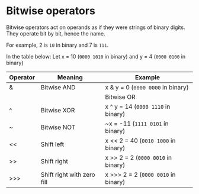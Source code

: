 # Bitwise operators

Bitwise operators act on operands as if they were strings of binary digits. They operate bit by bit, hence the name.

For example, 2 is `10` in binary and 7 is `111`.

In the table below: Let `x` = 10 (`0000 1010` in binary) and y = 4 (`0000 0100` in binary)

| Operator | Meaning | Example |
| -------- | ------- | ------- |
| &        | Bitwise AND | x & y = 0 (`0000 0000` in binary) |
| |        | Bitwise OR | x | y = 14 (`0000 1110` in binary) |
| ^        | Bitwise XOR | x ^ y = 14 (`0000 1110` in binary) |
| ~        | Bitwise NOT | ~x = -11 (`1111 0101` in binary) |
| <<       | Shift left | x << 2 = 40 (`0010 1000` in binary) |
| >>       | Shift right | x >> 2 = 2 (`0000 0010` in binary) |
| >>>      | Shift right with zero fill | x >>> 2 = 2 (`0000 0010` in binary) |


